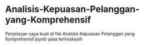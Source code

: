 # Analisis-Kepuasan-Pelanggan-yang-Komprehensif
Penjelasan saya buat di file Analisis Kepuasan Pelanggan yang Komprehensif.ipynb yaaa terimakasih
